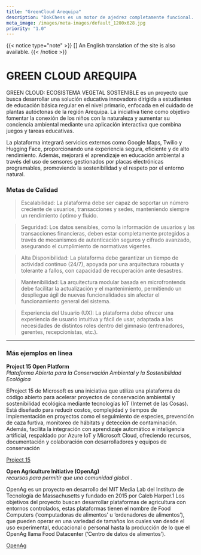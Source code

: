 ```yaml
---
title: "GreenCloud Arequipa"
description: "DokChess es un motor de ajedrez completamente funcional. Esta descripción general arquitectónica según arc42 le permite comprender las decisiones clave de diseño."
meta_image: /images/meta-images/default_1200x628.jpg
priority: "1.0"
---
```


{{< notice type="note" >}}
[<i class="fas fa-language"></i>] An English translation of the site is also available.
{{< /notice >}}


# GREEN  CLOUD  AREQUIPA &nbsp;

GREEN CLOUD: ECOSISTEMA VEGETAL SOSTENIBLE es un proyecto que busca desarrollar una solución educativa innovadora dirigida a estudiantes de educación básica regular en el nivel primario, enfocada en el cuidado de plantas autóctonas de la región Arequipa. La iniciativa tiene como objetivo fomentar la conexión de los niños con la naturaleza y aumentar su conciencia ambiental mediante una aplicación interactiva que combina juegos y tareas educativas.

La plataforma integrará servicios externos como Google Maps, Twilio y Hugging Face, proporcionando una experiencia segura, eficiente y de alto rendimiento. Además, mejorará el aprendizaje en educación ambiental a través del uso de sensores gestionados por placas electrónicas programables, promoviendo la sostenibilidad y el respeto por el entorno natural.


### Metas de Calidad

> Escalabilidad: La plataforma debe ser capaz de soportar un número creciente de usuarios, transacciones y sedes, manteniendo siempre un rendimiento óptimo y fluido.

> Seguridad: Los datos sensibles, como la información de usuarios y las transacciones financieras, deben estar completamente protegidos a través de mecanismos de autenticación seguros y cifrado avanzado, asegurando el cumplimiento de normativas vigentes.

>Alta Disponibilidad: La plataforma debe garantizar un tiempo de actividad continuo (24/7), apoyada por una arquitectura robusta y tolerante a fallos, con capacidad de recuperación ante desastres.

> Mantenibilidad: La arquitectura modular basada en microfrontends debe facilitar la actualización y el mantenimiento, permitiendo un despliegue ágil de nuevas funcionalidades sin afectar el funcionamiento general del sistema.

> Experiencia del Usuario (UX): La plataforma debe ofrecer una experiencia de usuario intuitiva y fácil de usar, adaptada a las necesidades de distintos roles dentro del gimnasio (entrenadores, gerentes, recepcionistas, etc.).
 
-----

### Más ejemplos en línea

**Project 15 Open Platform**  
*Plataforma Abierta para la Conservación Ambiental y la Sostenibilidad Ecológica*

EProject 15 de Microsoft es una iniciativa que utiliza una plataforma de código abierto para acelerar proyectos de conservación ambiental y sostenibilidad ecológica mediante tecnologías IoT (Internet de las Cosas). Está diseñado para reducir costos, complejidad y tiempos de implementación en proyectos como el seguimiento de especies, prevención de caza furtiva, monitoreo de hábitats y detección de contaminación. Además, facilita la integración con aprendizaje automático e inteligencia artificial, respaldado por Azure IoT y Microsoft Cloud, ofreciendo recursos, documentación y colaboración con desarrolladores y equipos de conservación

<i class="fas fa-external-link-alt"></i> [Project 15](https://learn.microsoft.com/en-us/shows/azure-videos/project-15) 

**Open Agriculture Initiative (OpenAg)**  
*recursos para permitir que una comunidad global .*

OpenAg es un proyecto en desarrollo del MIT Media Lab del Instituto de Tecnología de Massachusetts y fundado en 2015 por Caleb Harper.1​ Los objetivos del proyecto buscan desarrollar plataformas de agricultura con entornos controlados, estas plataformas tienen el nombre de Food Computers (‘computadoras de alimentos’ u ‘ordenadores de alimentos’), que pueden operar en una variedad de tamaños los cuales van desde el uso experimental, educacional o personal hasta la producción de lo que el OpenAg llama Food Datacenter (‘Centro de datos de alimentos’).

<i class="fas fa-external-link-alt"></i> [OpenAg](https://www.media.mit.edu/groups/open-agriculture-openag/overview/)  

